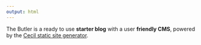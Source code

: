 ```yaml
---
output: html
---
```

The Butler is a ready to use **starter blog** with a user **friendly CMS**, powered by the [Cecil static site generator](https://cecil.app).
